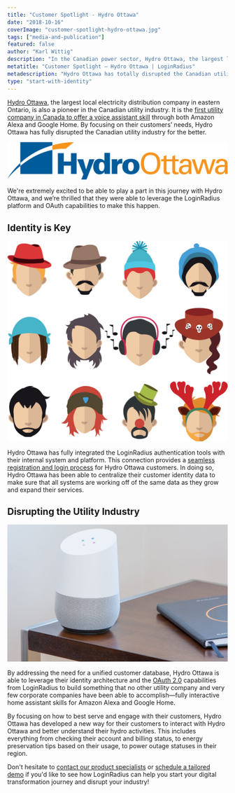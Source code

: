 ```yaml
---
title: "Customer Spotlight - Hydro Ottawa"
date: "2018-10-16"
coverImage: "customer-spotlight-hydro-ottawa.jpg"
tags: ["media-and-publication"]
featured: false
author: "Karl Wittig"
description: "In the Canadian power sector, Hydro Ottawa, the largest local electricity distribution company in eastern Ontario, is also a leader. It is the first utility provider in Canada to provide both Amazon Alexa and Google Home with voice assistant skills. Hydro Ottawa has totally disrupted the Canadian utility industry for the better by concentrating on the needs of their clients."
metatitle: "Customer Spotlight – Hydro Ottawa | LoginRadius"
metadescription: "Hydro Ottawa has totally disrupted the Canadian utility industry for the better by concentrating on the needs of their clients."
type: "start-with-identity"
---
```


[Hydro Ottawa](https://hydroottawa.com/), the largest local electricity distribution company in eastern Ontario, is also a pioneer in the Canadian utility industry. It is the [first utility company in Canada to offer a voice assistant skill](https://obj.ca/article/hydro-ottawa/next-evolution-customer-care-okay-google-open-hydro-ottawa) through both Amazon Alexa and Google Home. By focusing on their customers’ needs, Hydro Ottawa has fully disrupted the Canadian utility industry for the better.

![](HydroOttawa_Logo_RGB-2016-1024x176.jpg)

We're extremely excited to be able to play a part in this journey with Hydro Ottawa, and we’re thrilled that they were able to leverage the LoginRadius platform and OAuth capabilities to make this happen.

## Identity is Key

![](vectorstock_18254714-1024x930.jpg)

Hydro Ottawa has fully integrated the LoginRadius authentication tools with their internal system and platform. This connection provides a [seamless registration and login process](https://www.loginradius.com/standard-login/) for Hydro Ottawa customers. In doing so, Hydro Ottawa has been able to centralize their customer identity data to make sure that all systems are working off of the same data as they grow and expand their services.

## Disrupting the Utility Industry

![](thomas-kolnowski-723299-unsplash-1024x635.jpg)

By addressing the need for a unified customer database, Hydro Ottawa is able to leverage their identity architecture and the [OAuth 2.0](https://www.loginradius.com/federation/) capabilities from LoginRadius to build something that no other utility company and very few corporate companies have been able to accomplish—fully interactive home assistant skills for Amazon Alexa and Google Home.

By focusing on how to best serve and engage with their customers, Hydro Ottawa has developed a new way for their customers to interact with Hydro Ottawa and better understand their hydro activities. This includes everything from checking their account and billing status, to energy preservation tips based on their usage, to power outage statuses in their region.

Don't hesitate to [contact our product specialists](https://www.loginradius.com/contact-sales/) or [schedule a tailored demo](https://www.loginradius.com/schedule-demo/) if you'd like to see how LoginRadius can help you start your digital transformation journey and disrupt your industry!
